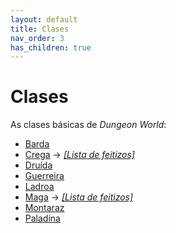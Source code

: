 ```yaml
---
layout: default
title: Clases
nav_order: 3
has_children: true
---
```

# Clases

As clases básicas de *Dungeon World*:

- [Barda](clases/barde.md)
- [Crega](clases/cregue.md) → *[[Lista de feitizos]](clases/cregue_feitizos.md)*
- [Druída](clases/druida.md)
- [Guerreira](clases/guerreire.md)
- [Ladroa](clases/ladroe.md)
- [Maga](clases/mague.md) → *[[Lista de feitizos]](clases/mague_feitizos.md)*
- [Montaraz](clases/montaraz.md)
- [Paladina](clases/paladine.md)